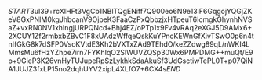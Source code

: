 $START$3uI39+rcXIHFt3VgCb1NBlTQgENiff7Q900eo6N9e13iF6GqgojYQGjZKeV8GxPNIM0kgJhbcanV9OjpeK3FaaCzPxQbbzjxHTpeuT6IcmgkGhynhNVSaZ+vxRN0NV1xhIngjURPQNcd+Bhj4EZ/oPTp1x9Fv4vRAq2eXGJ5D9AMx6+2XCUY1Zf2rmbxbZBvC1F8xUAdzWffqeQskKuYPncKEWnGfXivTSwO0p6n4tnIfGkG8k7dSFP0VsoKVtdE3Kh2bVXTxZAd9TEhdO/keZZdwg89qL/nWKI4LMmsMu6fHzYZhpe7irn7FYKhIqO2SlWUVZQSp30Wx6PMPDMG++muQt/E9p+9GieP3K26vnHyTUJupeRpSzLykhkSdaAkuSf3UdGsctiwTePL0T+p07QiNA1JUJZ3fxLP15no2dqhUYV2xipL4XLfO7+6CX4s$END$